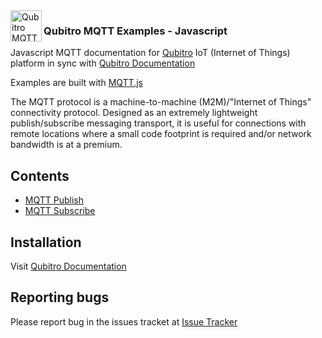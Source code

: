 <img align="left" width="50" height="50" src="https://cdn.jsdelivr.net/npm/programming-languages-logos/src/javascript/javascript.png" alt="Qubitro MQTT Examples - Javascript">

### Qubitro MQTT Examples - Javascript

Javascript MQTT documentation for [Qubitro](www.qubitro.com) IoT (Internet of Things) platform in sync with [Qubitro Documentation](docs.qubitro.com)

Examples are built with [MQTT.js](https://github.com/mqttjs)

The MQTT protocol is a machine-to-machine (M2M)/"Internet of Things" connectivity protocol. Designed as an extremely lightweight publish/subscribe messaging transport, it is useful for connections with remote locations where a small code footprint is required and/or network bandwidth is at a premium.

Contents
--------

* [MQTT Publish](./qubitro_mqtt_publish.js)
* [MQTT Subscribe](./qubitro_mqtt_subscribe.js)

Installation
------------

Visit [Qubitro Documentation](https://docs.qubitro.com/client-guides/setup-device/ruby)

Reporting bugs
------------

Please report bug in the issues tracket at [Issue Tracker](https://github.com/qubitro/qubitro-docs/issues)